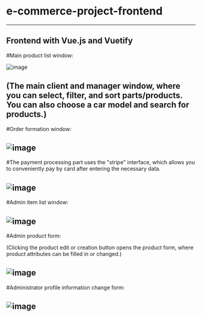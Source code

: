 # e-commerce-project-frontend
---------------------------------
Frontend with Vue.js and Vuetify
---------------------------------

#Main product list window:

![image](https://user-images.githubusercontent.com/46331085/214250295-319b002e-1cf4-4692-a0b8-9dac9d767779.png)

(The main client and manager window, where you can select, filter, and sort parts/products. You can also choose a car model and search for products.)
---------------------------------------------------------------------------------------

#Order formation window:

![image](https://user-images.githubusercontent.com/46331085/214250537-c2ca79e5-0970-4696-90ec-2214199b1733.png)
---------------------------------------------------------------------------------------
#The payment processing part uses the "stripe" interface, which allows you to conveniently pay by card after entering the necessary data.

![image](https://user-images.githubusercontent.com/46331085/214250573-4c9f78af-0d57-4c65-b29f-e44ecbe85c0d.png)
---------------------------------------------------------------------------------------
#Admin item list window:

![image](https://user-images.githubusercontent.com/46331085/214250822-9a76ebd5-bab4-41e4-ac84-a77539c69480.png)
---------------------------------------------------------------------------------------
#Admin product form:

(Clicking the product edit or creation button opens the product form, where product attributes can be filled in or changed.)


![image](https://user-images.githubusercontent.com/46331085/214250931-e0123ba9-d9b3-4a31-8934-0a8705354748.png)
---------------------------------------------------------------------------------------
#Administrator profile information change form:

![image](https://user-images.githubusercontent.com/46331085/214251079-bd3b698c-2943-4a1b-8c8e-babc80e28e9d.png)
---------------------------------------------------------------------------------------
